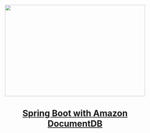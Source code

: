
<p align="center">
  <img width="460" height="300" src="https://miro.medium.com/v2/resize:fit:640/format:webp/1*S9NbtO9l1pWgTFVstuWpiQ.png">
</p>

<h1 align="center"><a href="https://medium.com/gitconnected/spring-boot-with-amazon-documentdb-2623d7b6cf43">Spring Boot with Amazon DocumentDB
</a></h1>
